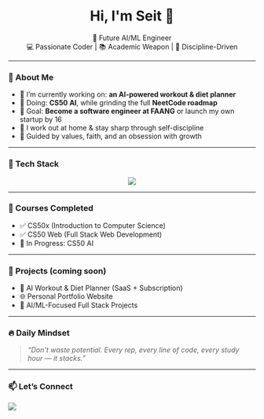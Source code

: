 <h1 align="center">Hi, I'm Seit 👋</h1>

<p align="center">
  🚀 Future AI/ML Engineer<br/>
  💻 Passionate Coder | 📚 Academic Weapon | 💪 Discipline-Driven
</p>

---

### 🧠 About Me

- 🔭 I’m currently working on: **an AI-powered workout & diet planner**
- 🌱 Doing: **CS50 AI**, while grinding the full **NeetCode roadmap**
- 🎯 Goal: **Become a software engineer at FAANG** or launch my own startup by 16
- 💪 I work out at home & stay sharp through self-discipline
- 🙏 Guided by values, faith, and an obsession with growth

---

### 🧰 Tech Stack

<p align="center">
  <img src="https://skillicons.dev/icons?i=python,django,flask,js,html,css,bootstrap,git,github,vscode,sqlite" />
</p>

---

### 🧠 Courses Completed

- ✅ CS50x (Introduction to Computer Science)
- ✅ CS50 Web (Full Stack Web Development)
- 🔄 In Progress: CS50 AI

---

### 🧪 Projects (coming soon)

- 🤖 AI Workout & Diet Planner (SaaS + Subscription)
- 🌐 Personal Portfolio Website
- 🧠 AI/ML-Focused Full Stack Projects

---

### 🔥 Daily Mindset

> _“Don’t waste potential. Every rep, every line of code, every study hour — it stacks.”_

---

### 📫 Let’s Connect

<p align="left">
  <a href="mailto:seiitkhanotegali@email.com">
    <img src="https://img.shields.io/badge/Gmail-red?style=flat&logo=gmail&logoColor=white" />
  </a>
</p>
